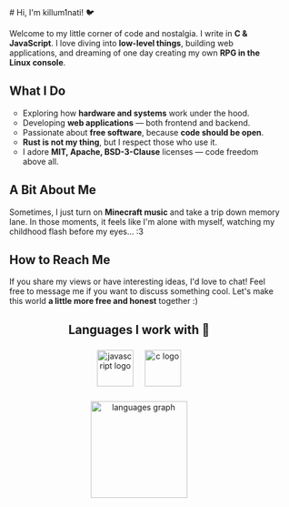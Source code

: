 ###

<ul>
# Hi, I'm killum1nati! 🐦

Welcome to my little corner of code and nostalgia. I write in **C & JavaScript**. I love diving into **low-level things**, building web applications, and dreaming of one day creating my own **RPG in the Linux console**.

## What I Do
- Exploring how **hardware and systems** work under the hood.
- Developing **web applications** — both frontend and backend.
- Passionate about **free software**, because **code should be open**.
- **Rust is not my thing**, but I respect those who use it.
- I adore **MIT, Apache, BSD-3-Clause** licenses — code freedom above all.

## A Bit About Me
Sometimes, I just turn on **Minecraft music** and take a trip down memory lane. In those moments, it feels like I'm alone with myself, watching my childhood flash before my eyes... :3

## How to Reach Me
If you share my views or have interesting ideas, I'd love to chat! Feel free to message me if you want to discuss something cool. Let's make this world **a little more free and honest** together :)
</ul>

###

<h2 align="center">Languages I work with 📜</h2>

###

<div align="center">
  <img src="https://cdn.jsdelivr.net/gh/devicons/devicon/icons/javascript/javascript-original.svg" height="64" alt="javascript logo"  />
  <img width="12" />
  <img src="https://cdn.jsdelivr.net/gh/devicons/devicon/icons/c/c-original.svg" height="64" alt="c logo"  />
</div>

###

<div align="center">
  <img src="https://github-readme-stats.vercel.app/api/top-langs?username=Azuremuzzlekit&locale=en&hide_title=true&layout=compact&card_width=320&langs_count=8&theme=default&hide_border=true&order=2" height="170" alt="languages graph"  />
</div>

###

